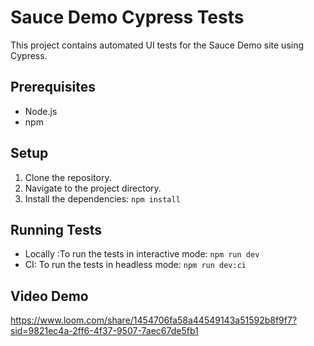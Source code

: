 # Sauce Demo Cypress Tests

This project contains automated UI tests for the Sauce Demo site using Cypress.

## Prerequisites

- Node.js 
- npm

## Setup

1. Clone the repository.
2. Navigate to the project directory.
3. Install the dependencies: `npm install`

## Running Tests
- Locally :To run the tests in interactive mode: `npm run dev`
- CI: To run the tests in headless mode: `npm run dev:ci`

## Video Demo
https://www.loom.com/share/1454706fa58a44549143a51592b8f9f7?sid=9821ec4a-2ff6-4f37-9507-7aec67de5fb1